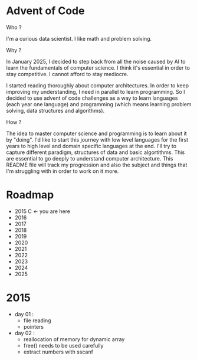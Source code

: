 # Advent of Code 

Who ? 

I'm a curious data scientist. I like math and problem solving.

Why ? 

In January 2025, I decided to step back from all the noise caused by AI to learn the fundamentals of computer science. I think it's essential in order to stay competitive. I cannot afford to stay mediocre. 

I started reading thoroughly about computer architectures. In order to keep improving my understanding, I need in parallel to learn programming. So I decided to use advent of code challenges as a way to learn languages (each year one language) and programming (which means learning problem solving, data structures and algorithms). 

How ?

The idea to master computer science and programming is to learn about it by "doing". I'd like to start this journey with low level languages for the first years to high level and domain specific languages at the end. I'll try to capture different paradigm, structures of data and basic algortithms. This are essential to go deeply to understand computer architecture. 
This README file will track my progression and also the subject and things that I'm struggling with in order to work on it more. 

# Roadmap 

- 2015 C <- you are here
- 2016 
- 2017
- 2018
- 2019
- 2020
- 2021 
- 2022
- 2023
- 2024
- 2025 

# 2015

- day 01 : 
    - file reading 
    - pointers
- day 02 : 
    - reallocation of memory for dynamic array
    - free() needs to be used carefully
    - extract numbers with sscanf